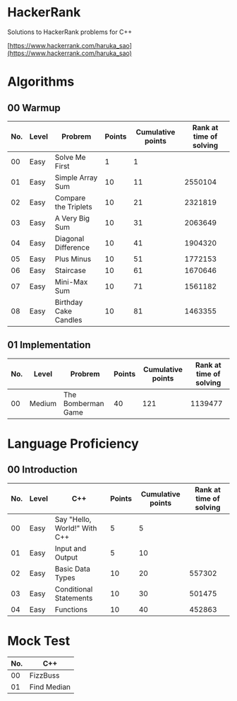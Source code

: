 # HackerRank
Solutions to HackerRank problems for C++

[https://www.hackerrank.com/haruka_sao](https://www.hackerrank.com/haruka_sao)

# Algorithms

## 00 Warmup

| No. | Level | Probrem | Points | Cumulative points |Rank at time of solving |
| ---- | ---- | ---- | ---- | ---- | ---- |
| 00 | Easy | Solve Me First | 1 | 1 |  |
| 01 | Easy | Simple Array Sum | 10 | 11 | 2550104 |
| 02 | Easy | Compare the Triplets | 10 | 21 | 2321819 |
| 03 | Easy | A Very Big Sum | 10 | 31 | 2063649 |
| 04 | Easy | Diagonal Difference | 10 | 41 | 1904320 |
| 05 | Easy | Plus Minus | 10 | 51 | 1772153 |
| 06 | Easy | Staircase | 10 | 61| 1670646 |
| 07 | Easy | Mini-Max Sum | 10 | 71| 1561182 |
| 08 | Easy | Birthday Cake Candles| 10 | 81| 1463355 |

## 01 Implementation

| No. | Level | Probrem | Points | Cumulative points |Rank at time of solving |
| ---- | ---- | ---- | ---- | ---- | ---- |
| 00 | Medium | The Bomberman Game | 40 | 121 | 1139477 |

# Language Proficiency

## 00 Introduction

| No. | Level | C++ | Points | Cumulative points| Rank at time of solving |
| ---- | ---- | ---- | ---- | ---- | ---- |
| 00 | Easy | Say "Hello, World!" With C++ | 5 | 5 ||
| 01 | Easy | Input and Output | 5 | 10 | |
| 02 | Easy | Basic Data Types | 10 | 20 |557302 |
| 03 | Easy | Conditional Statements | 10 | 30 | 501475 |
| 04 | Easy | Functions | 10 | 40 | 452863 |

# Mock Test

| No. | C++ | 
| ---- | ---- |
| 00 | FizzBuss |
| 01 | Find Median |
